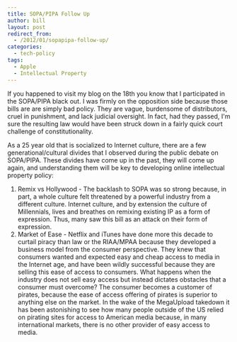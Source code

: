 ```yaml
---
title: SOPA/PIPA Follow Up
author: bill
layout: post
redirect_from:
  - /2012/01/sopapipa-follow-up/
categories:
  - tech-policy
tags:
  - Apple
  - Intellectual Property
---
```

If you happened to visit my blog on the 18th you know that I participated in
the SOPA/PIPA black out. I was firmly on the opposition side because those
bills are are simply bad policy. They are vague, burdensome of distributors,
cruel in punishment, and lack judicial oversight. In fact, had they passed,
I'm sure the resulting law would have been struck down in a fairly quick court
challenge of constitutionality.

As a 25 year old that is socialized to Internet culture, there are a few
generational/cultural divides that I observed during the public debate on
SOPA/PIPA. These divides have come up in the past, they will come up again, and
understanding them will be key to developing online intellectual property
policy:

1. Remix vs Hollywood - The backlash to SOPA was so strong because, in part, a
   whole culture felt threatened by a powerful industry from a different
   culture. Internet culture, and by extension the culture of Millennials,
   lives and breathes on remixing existing IP as a form of expression. Thus,
   many saw this bill as an attack on their form of expression.
2. Market of Ease - Netflix and iTunes have done more this decade to curtail 
   piracy than law or the RIAA/MPAA because they developed a business model
   from the consumer perspective. They knew that consumers wanted and expected
   easy and cheap access to media in the Internet age, and have been wildly
   successful because they are selling this ease of access to consumers. What
   happens when the industry does not sell easy access but instead dictates
   obstacles that a consumer must overcome? The consumer becomes a customer of
   pirates, because the ease of access offering of pirates is superior to
   anything else on the market. In the wake of the MegaUpload takedown it has
   been astonishing to see how many people outside of the US relied on pirating
   sites for access to American media because, in many international markets,
   there is no other provider of easy access to media.
